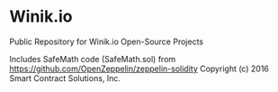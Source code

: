 # Winik.io
Public Repository for Winik.io Open-Source Projects


Includes SafeMath code (SafeMath.sol) from https://github.com/OpenZeppelin/zeppelin-solidity Copyright (c) 2016 Smart Contract Solutions, Inc.

